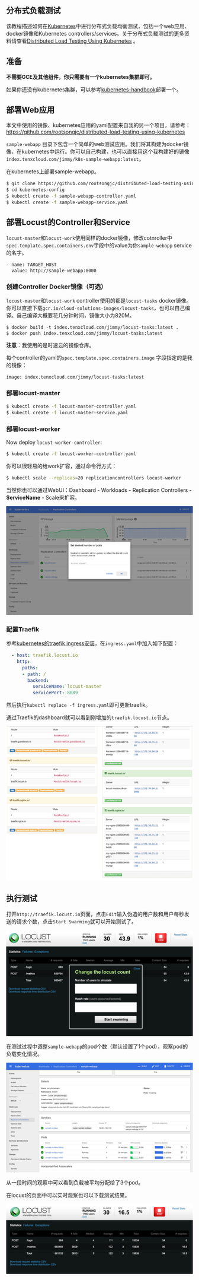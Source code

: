 ## 分布式负载测试

该教程描述如何在[Kubernetes](http://kubernetes.io)中进行分布式负载均衡测试，包括一个web应用、docker镜像和Kubernetes controllers/services。关于分布式负载测试的更多资料请查看[Distributed Load Testing Using Kubernetes](http://cloud.google.com/solutions/distributed-load-testing-using-kubernetes) 。

## 准备

**不需要GCE及其他组件，你只需要有一个kubernetes集群即可。**

如果你还没有kubernetes集群，可以参考[kubernetes-handbook](https://www.gitbook.com/book/rootsongjc/kubernetes-handbook)部署一个。

## 部署Web应用

本文中使用的镜像、kubernetes应用的yaml配置来自我的另一个项目，请参考：https://github.com/rootsongjc/distributed-load-testing-using-kubernetes

 `sample-webapp` 目录下包含一个简单的web测试应用。我们将其构建为docker镜像，在kubernetes中运行。你可以自己构建，也可以直接用这个我构建好的镜像`index.tenxcloud.com/jimmy/k8s-sample-webapp:latest`。

在kubernetes上部署sample-webapp。

```bash
$ git clone https://github.com/rootsongjc/distributed-load-testing-using-kubernetes.git
$ cd kubernetes-config
$ kubectl create -f sample-webapp-controller.yaml
$ kubectl create -f sample-webapp-service.yaml
```

## 部署Locust的Controller和Service

`locust-master`和`locust-work`使用同样的docker镜像，修改cotnroller中`spec.template.spec.containers.env`字段中的value为你`sample-webapp` service的名字。

    - name: TARGET_HOST
      value: http://sample-webapp:8000

### 创建Controller Docker镜像（可选）

`locust-master`和`locust-work` controller使用的都是`locust-tasks` docker镜像。你可以直接下载`gcr.io/cloud-solutions-images/locust-tasks`，也可以自己编译。自己编译大概要花几分钟时间，镜像大小为820M。

    $ docker build -t index.tenxcloud.com/jimmy/locust-tasks:latest .
    $ docker push index.tenxcloud.com/jimmy/locust-tasks:latest

**注意**：我使用的是时速云的镜像仓库。

每个controller的yaml的`spec.template.spec.containers.image` 字段指定的是我的镜像：

    image: index.tenxcloud.com/jimmy/locust-tasks:latest
### 部署locust-master

```bash
$ kubectl create -f locust-master-controller.yaml
$ kubectl create -f locust-master-service.yaml
```

### 部署locust-worker

Now deploy `locust-worker-controller`:

```bash
$ kubectl create -f locust-worker-controller.yaml
```
你可以很轻易的给work扩容，通过命令行方式：

```bash
$ kubectl scale --replicas=20 replicationcontrollers locust-worker
```
当然你也可以通过WebUI：Dashboard - Workloads - Replication Controllers - **ServiceName** - Scale来扩容。

![使用dashboard来扩容](../images/dashbaord-scale.jpg)

### 配置Traefik

参考[kubernetes的traefik ingress安装](http://rootsongjc.github.io/blogs/traefik-ingress-installation/)，在`ingress.yaml`中加入如下配置：

```yaml
  - host: traefik.locust.io
    http:
      paths:
      - path: /
        backend:
          serviceName: locust-master
          servicePort: 8089
```

然后执行`kubectl replace -f ingress.yaml`即可更新traefik。

通过Traefik的dashboard就可以看到刚增加的`traefik.locust.io`节点。

![Traefik的UI](../images/traefik-dashboard-locust.jpg)

## 执行测试

打开`http://traefik.locust.io`页面，点击`Edit`输入伪造的用户数和用户每秒发送的请求个数，点击`Start Swarming`就可以开始测试了。

![Locust启动界面](../images/locust-start-swarming.jpg)

在测试过程中调整`sample-webapp`的pod个数（默认设置了1个pod），观察pod的负载变化情况。

![Dashboard查看页面](../images/sample-webapp-rc.jpg)

从一段时间的观察中可以看到负载被平均分配给了3个pod。

在locust的页面中可以实时观察也可以下载测试结果。

![Locust测试结果页面](../images/locust-dashboard.jpg)

